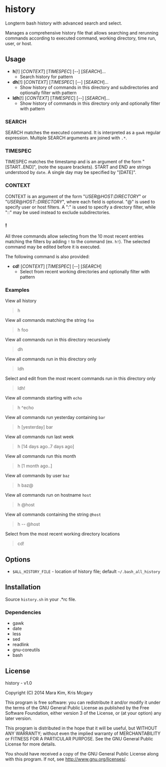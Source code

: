 # history

Longterm bash history with advanced search and select.

Manages a comprehensive history file that
allows searching and rerunning commands according to
executed command, working directory, time run, user, or host.


## Usage

* **h**[!] [*CONTEXT*] [*TIMESPEC*] [--] [*SEARCH*]...
  * Search history for pattern
* **dh**[!] [*CONTEXT*] [*TIMESPEC*] [--] [*SEARCH*]...
  * Show history of commands in this directory and subdirectories and optionally filter with pattern
* **ldh**[!] [*CONTEXT*] [*TIMESPEC*] [--] [*SEARCH*]...
  * Show history of commands in this directory only and optionally filter with pattern

### SEARCH
SEARCH matches the executed command.
It is interpreted as a `gawk` regular expression.
Multiple SEARCH arguments are joined with `.*`.

### TIMESPEC
TIMESPEC matches the timestamp and
is an argument of the form "[START..END]", (note the square brackets).
START and END are strings understood by `date`.
A single day may be specified by "[DATE]".

### CONTEXT
CONTEXT is an argument of the form "*USER*@*HOST*:*DIRECTORY*"
or "*USER*@*HOST*::*DIRECTORY*", where each field is optional.
"@" is used to specify user or host filters.
A ":" is used to specify a directory filter,
while "::" may be used instead to exclude subdirectories.

### !
All three commands allow selecting from the 10 most recent entries
matching the filters by adding `!` to the command (ex. `h!`).
The selected command may be edited before it is executed.

The following command is also provided:

* **cd!** [*CONTEXT*] [*TIMESPEC*] [--] [*SEARCH*]
  * Select from recent working directories and optionally filter with pattern

### Examples

View all history
> h

View all commands matching the string `foo`
> h foo

View all commands run in this directory recursively
> dh

View all commands run in this directory only
> ldh

Select and edit from the most recent commands run in this directory only
> ldh!

View all commands starting with `echo`
> h ^echo

View all commands run yesterday containing `bar`
> h [yesterday] bar

View all commands run last week
> h [14 days ago..7 days ago]

View all commands run this month
> h [1 month ago..]

View all commands by user `baz`
> h baz@

View all commands run on hostname `host`
> h @host

View all commands containing the string `@host`
> h -- @host

Select from the most recent working directory locations
> cd!


## Options

* `$ALL_HISTORY_FILE` - location of history file; default `~/.bash_all_history`


## Installation

Source `history.sh` in your .\*rc file.

### Dependencies

* gawk
* date
* less
* sed
* readlink
* gnu-coreutils
* bash


## License

history - v1.0

Copyright (C) 2014  Mara Kim, Kris Mcgary

This program is free software: you can redistribute it and/or modify
it under the terms of the GNU General Public License as published by
the Free Software Foundation, either version 3 of the License, or
(at your option) any later version.

This program is distributed in the hope that it will be useful,
but WITHOUT ANY WARRANTY; without even the implied warranty of
MERCHANTABILITY or FITNESS FOR A PARTICULAR PURPOSE.  See the
GNU General Public License for more details.

You should have received a copy of the GNU General Public License
along with this program.  If not, see <http://www.gnu.org/licenses/>.
